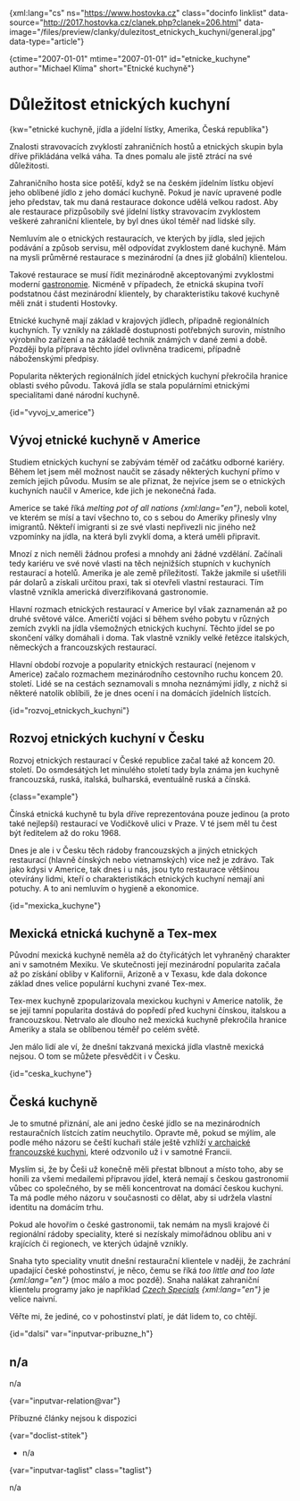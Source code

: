 
{xml:lang="cs" ns="https://www.hostovka.cz" class="docinfo linklist" data-source="http://2017.hostovka.cz/clanek.php?clanek=206.html" data-image="/files/preview/clanky/dulezitost\_etnickych\_kuchyni/general.jpg" data-type="article"}

{ctime="2007-01-01" mtime="2007-01-01" id="etnicke_kuchyne" author="Michael Klíma" short="Etnické kuchyně"}

# Důležitost etnických kuchyní 

{kw="etnické kuchyně, jídla a jídelní lístky, Amerika, Česká republika"}

Znalosti stravovacích zvyklostí zahraničních hostů a etnických skupin byla dříve přikládána velká váha. Ta dnes pomalu ale jistě ztrácí na své důležitosti. 

Zahraničního hosta sice potěší, když se na českém jídelním lístku objeví jeho oblíbené jídlo z jeho domácí kuchyně. Pokud je navíc upravené podle jeho představ, tak mu daná restaurace dokonce udělá velkou radost. Aby ale restaurace přizpůsobily své jídelní lístky stravovacím zvyklostem veškeré zahraniční klientele, by byl dnes úkol téměř nad lidské síly. 

Nemluvím ale o etnických restauracích, ve kterých by jídla, sled jejich podávání a způsob servisu, měl odpovídat zvyklostem dané kuchyně. Mám na mysli průměrné restaurace s mezinárodní (a dnes již globální) klientelou. 

Takové restaurace se musí řídit mezinárodně akceptovanými zvyklostmi moderní [gastronomie][1]. Nicméně v případech, že etnická skupina tvoří podstatnou část mezinárodní klientely, by charakteristiku takové kuchyně měli znát i studenti Hostovky. 

Etnické kuchyně mají základ v krajových jídlech, případně regionálních kuchyních. Ty vznikly na základě dostupnosti potřebných surovin, místního výrobního zařízení a na základě technik známých v dané zemi a době. Později byla příprava těchto jídel ovlivněna tradicemi, případně náboženskými předpisy. 

Popularita některých regionálních jídel etnických kuchyní překročila hranice oblasti svého původu. Taková jídla se stala populárními etnickými specialitami dané národní kuchyně. 

{id="vyvoj\_v\_americe"}

## Vývoj etnické kuchyně v Americe 

Studiem etnických kuchyní se zabývám téměř od začátku odborné kariéry. Během let jsem měl možnost naučit se zásady některých kuchyní přímo v zemích jejich původu. Musím se ale přiznat, že nejvíce jsem se o etnických kuchyních naučil v Americe, kde jich je nekonečná řada. 

Americe se také říká _melting pot of all nations {xml:lang="en"}_, neboli kotel, ve kterém se mísí a taví všechno to, co s sebou do Ameriky přinesly vlny imigrantů. Někteří imigranti si ze své vlasti nepřivezli nic jiného než vzpomínky na jídla, na která byli zvyklí doma, a která uměli připravit. 

Mnozí z nich neměli žádnou profesi a mnohdy ani žádné vzdělání. Začínali tedy kariéru ve své nové vlasti na těch nejnižších stupních v kuchyních restaurací a hotelů. Amerika je ale země příležitostí. Takže jakmile si ušetřili pár dolarů a získali určitou praxi, tak si otevřeli vlastní restauraci. Tím vlastně vznikla americká diverzifikovaná gastronomie. 

Hlavní rozmach etnických restaurací v Americe byl však zaznamenán až po druhé světové válce. Američtí vojáci si během svého pobytu v různých zemích zvykli na jídla všemožných etnických kuchyní. Těchto jídel se po skončení války domáhali i doma. Tak vlastně vznikly velké řetězce italských, německých a francouzských restaurací. 

Hlavní období rozvoje a popularity etnických restaurací (nejenom v Americe) začalo rozmachem mezinárodního cestovního ruchu koncem 20. století. Lidé se na cestách seznamovali s mnoha neznámými jídly, z nichž si některé natolik oblíbili, že je dnes ocení i na domácích jídelních lístcích. 

{id="rozvoj\_etnickych\_kuchyni"}

## Rozvoj etnických kuchyní v Česku 

Rozvoj etnických restaurací v České republice začal také až koncem 20. století. Do osmdesátých let minulého století tady byla známa jen kuchyně francouzská, ruská, italská, bulharská, eventuálně ruská a čínská. 

{class="example"}

Čínská etnická kuchyně tu byla dříve reprezentována pouze jedinou (a proto také nejlepší) restaurací ve Vodičkově ulici v Praze. V té jsem měl tu čest být ředitelem až do roku 1968. 

Dnes je ale i v Česku těch rádoby francouzských a jiných etnických restaurací (hlavně čínských nebo vietnamských) více než je zdrávo. Tak jako kdysi v Americe, tak dnes i u nás, jsou tyto restaurace většinou otevírány lidmi, kteří o charakteristikách etnických kuchyní nemají ani potuchy. A to ani nemluvím o hygieně a ekonomice. 

{id="mexicka_kuchyne"}

## Mexická etnická kuchyně a Tex-mex 

Původní mexická kuchyně neměla až do čtyřicátých let vyhraněný charakter ani v samotném Mexiku. Ve skutečnosti její mezinárodní popularita začala až po získání obliby v Kalifornii, Arizoně a v Texasu, kde dala dokonce základ dnes velice populární kuchyni zvané Tex-mex. 

Tex-mex kuchyně zpopularizovala mexickou kuchyni v Americe natolik, že se její tamní popularita dostává do popředí před kuchyni čínskou, italskou a francouzskou. Netrvalo ale dlouho než mexická kuchyně překročila hranice Ameriky a stala se oblíbenou téměř po celém světě. 

Jen málo lidí ale ví, že dnešní takzvaná mexická jídla vlastně mexická nejsou. O tom se můžete přesvědčit i v Česku. 

{id="ceska_kuchyne"}

## Česká kuchyně 

Je to smutné přiznání, ale ani jedno české jídlo se na mezinárodních restauračních lístcích zatím neuchytilo. Opravte mě, pokud se mýlím, ale podle mého názoru se čeští kuchaři stále ještě vzhlíží [v archaické francouzské kuchyni][2], které odzvonilo už i v samotné Francii. 

Myslím si, že by Češi už konečně měli přestat blbnout a místo toho, aby se honili za všemi medailemi přípravou jídel, která nemají s českou gastronomií vůbec co společného, by se měli koncentrovat na domácí českou kuchyni. Ta má podle mého názoru v současnosti co dělat, aby si udržela vlastní identitu na domácím trhu. 

Pokud ale hovořím o české gastronomii, tak nemám na mysli krajové či regionální rádoby speciality, které si nezískaly mimořádnou oblibu ani v krajících či regionech, ve kterých údajně vznikly. 

Snaha tyto speciality vnutit dnešní restaurační klientele v naději, že zachrání upadající české pohostinství, je něco, čemu se říká _too little and too late {xml:lang="en"}_ (moc málo a moc pozdě). Snaha nalákat zahraniční klientelu programy jako je například _[Czech Specials][3] {xml:lang="en"}_ je velice naivní. 

Věřte mi, že jediné, co v pohostinství platí, je dát lidem to, co chtějí. 

{id="dalsi" var="inputvar-pribuzne_h"}

## n/a 

n/a 

{var="inputvar-relation@var"}

Příbuzné články nejsou k dispozici 

{var="doclist-stitek"}

  * n/a 

{var="inputvar-taglist" class="taglist"}

n/a

 [1]: gastronomie
 [2]: francouzska_gastronomie
 [3]: czech_specials


